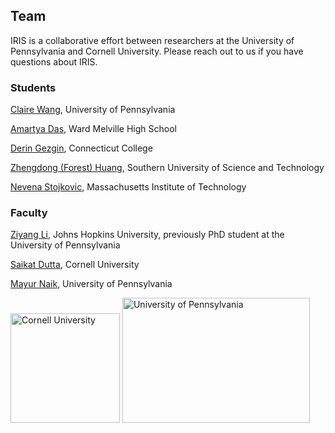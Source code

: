 ## Team

IRIS is a collaborative effort between researchers at the University of Pennsylvania and Cornell University. Please reach out to us if you have questions about IRIS.

### Students

[Claire Wang](https://clairewang.net), University of Pennsylvania

[Amartya Das](https://github.com/IcebladeLabs), Ward Melville High School

[Derin Gezgin](https://deringezgin.github.io/), Connecticut College

[Zhengdong (Forest) Huang](https://github.com/FrostyHec), Southern University of Science and Technology

[Nevena Stojkovic](https://www.linkedin.com/in/nevena-stojkovic-3b7a69335), Massachusetts Institute of Technology

### Faculty

[Ziyang Li](https://liby99.github.io), Johns Hopkins University, previously PhD student at the University of Pennsylvania

[Saikat Dutta](https://www.cs.cornell.edu/~saikatd), Cornell University

[Mayur Naik](https://www.cis.upenn.edu/~mhnaik), University of Pennsylvania

<img src="https://github.com/user-attachments/assets/37969a67-a3fd-4b4f-9be4-dfeed28d2b48" width="175" height="175" alt="Cornell University" />

<img src="https://github.com/user-attachments/assets/362abdfb-4ca4-46b2-b003-b185ce4d20af" width="300" height="200" alt="University of Pennsylvania"/>
